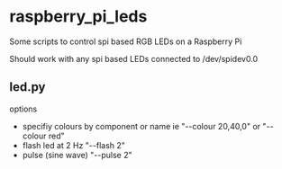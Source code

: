 raspberry_pi_leds
=================

Some scripts to control spi based RGB LEDs on a Raspberry Pi

Should work with any spi based LEDs connected to /dev/spidev0.0

led.py
-------
options
- specifiy colours by component or name ie "--colour 20,40,0" or "--colour red"
- flash led at 2 Hz "--flash 2"
- pulse (sine wave) "--pulse 2"